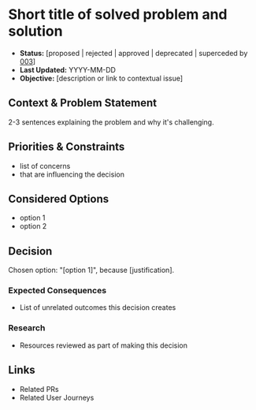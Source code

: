# Short title of solved problem and solution

* **Status:** [proposed | rejected | approved | deprecated | superceded by [003](003-example.md)]
* **Last Updated:** YYYY-MM-DD
* **Objective:** [description or link to contextual issue]

## Context & Problem Statement

2-3 sentences explaining the problem and why it's challenging.

## Priorities & Constraints <!-- optional -->

* list of concerns
* that are influencing the decision

## Considered Options

* option 1
* option 2

## Decision

Chosen option: "[option 1]", because [justification].

### Expected Consequences <!-- optional -->

* List of unrelated outcomes this decision creates

### Research <!-- optional -->

* Resources reviewed as part of making this decision

## Links

* Related PRs
* Related User Journeys
